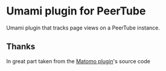# Umami plugin for PeerTube

Umami plugin that tracks page views on a PeerTube instance.

## Thanks

In great part taken from the [Matomo plugin](https://framagit.org/framasoft/peertube/official-plugins/-/tree/master/peertube-plugin-matomo)'s source code
